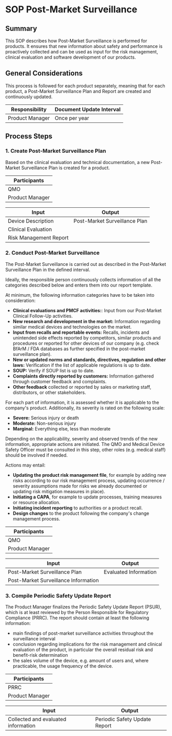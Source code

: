 <!--
This work is licensed under the Creative Commons Attribution 4.0 International
License:

    <http://creativecommons.org/licenses/by/4.0/>

Templates copyright OpenRegulatory. Originals available at:

    <https://openregulatory.com/templates/>

General content copyright Radiotherapy AI.
-->

# SOP Post-Market Surveillance

## Summary

This SOP describes how Post-Market Surveillance is performed for products. It
ensures that new information about safety and performance is proactively
collected and can be used as input for the risk management, clinical evaluation
and software development of our products.

## General Considerations

This process is followed for each product separately, meaning that for each
product, a Post-Market Surveillance Plan and Report are created and
continuously updated.

<!-- > Note: For class I devices, you could specify a longer update interval, e.g.
> once every two years. Note: Feel free to assign the responsibility to any
> other role. It typically makes sense to choose a role that is both close to
> product development as well as clinical issues. -->

| Responsibility  | Document Update Interval |
|-----------------|--------------------------|
| Product Manager | Once per year            |

<!-- > Please also note that according to the Transitional Provisions of Art. 120
> MDR, you are required to comply with MDR requirements regarding post-market
> surveillance (Art. 83 ff.) starting May 2021 even if your product runs on a
> valid MDD certificate. This basically means to use the new format of a
> 'Period Safety Update Report' (PSUR). -->

## Process Steps

### 1. Create Post-Market Surveillance Plan

Based on the clinical evaluation and technical documentation, a new Post-Market
Surveillance Plan is created for a product.

| Participants    |
|-----------------|
| QMO             |
| Product Manager |

| Input                  | Output                        |
|------------------------|-------------------------------|
| Device Description     | Post-Market Surveillance Plan |
| Clinical Evaluation    |                               |
| Risk Management Report |                               |

### 2. Conduct Post-Market Surveillance

The Post-Market Surveillance is carried out as described in the Post-Market
Surveillance Plan in the defined interval.

Ideally, the responsible person continuously collects information of all the
categories described below and enters them into our report template.

At minimum, the following information categories have to be taken into
consideration:

 * **Clinical evaluations and PMCF activities:**: Input from our Post-Market
   Clinical Follow-Up activities.
 * **New research and development in the market:** Information regarding
   similar medical devices and technologies on the market.
 * **Input from recalls and reportable events:** Recalls, incidents and
   unintended side effects reported by competitors, similar products and
   procedures or reported for other devices of our company (e.g. check BfArM /
   FDA databases as further specified in the post-market surveillance plan).
 * **New or updated norms and standards, directives, regulation and other laws:**
   Verification if the list of applicable regulations is up to date.
 * **SOUP:** Verify if SOUP list is up to date.
 * **Complaints directly reported by customers:** Information gathered through
   customer feedback and complaints.
 * **Other feedback** collected or reported by sales or marketing staff,
   distributors, or other stakeholders.

For each part of information, it is assessed whether it is applicable to the
company's product. Additionally, its severity is rated on the following scale:

 * **Severe:** Serious injury or death
 * **Moderate:** Non-serious injury
 * **Marginal:** Everything else, less than moderate

Depending on the applicability, severity and observed trends of the new
information, appropriate actions are initiated. The QMO and Medical Device
Safety Officer must be consulted in this step, other roles (e.g. medical staff)
should be involved if needed.

Actions may entail:

 * **Updating the product risk management file**, for example by adding new
   risks according to our risk management process, updating occurrence /
   severity assumptions made for risks we already documented or updating risk
   mitigation measures in place).
 * **Initiating a CAPA**, for example to update processes, training measures or
   resource allocation.
 * **Initiating incident reporting** to authorities or a product recall.
 * **Design changes** to the product following the company's change management
   process.

| Participants    |
|-----------------|
| QMO             |
| Product Manager |

| Input                                | Output                |
|--------------------------------------|-----------------------|
| Post-Market Surveillance Plan        | Evaluated Information |
| Post-Market Surveillance Information |                       |

### 3. Compile Periodic Safety Update Report

The Product Manager finalizes the Periodic Safety Update Report (PSUR), which
is at least reviewed by the Person Responsible for Regulatory Compliance
(PRRC). The report should contain at least the following information:

 * main findings of post-market surveillance activities throughout the
   surveillance interval
 * conclusion regarding implications for the risk management and clinical
   evaluation of the product, in particular the overall residual risk and
   benefit-risk determination
 * the sales volume of the device, e.g. amount of users and, where practicable,
   the usage frequency of the device.

| Participants    |
|-----------------|
| PRRC            |
| Product Manager |

| Input                               | Output                        |
|-------------------------------------|-------------------------------|
| Collected and evaluated information | Periodic Safety Update Report |
